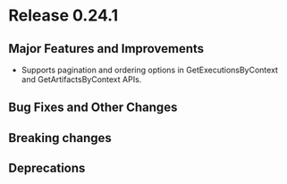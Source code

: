 # Release 0.24.1

## Major Features and Improvements

*   Supports pagination and ordering options in GetExecutionsByContext and
    GetArtifactsByContext APIs.

## Bug Fixes and Other Changes

## Breaking changes

## Deprecations

